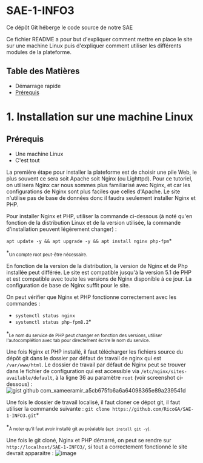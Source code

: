 # SAE-1-INFO3
Ce dépôt Git héberge le code source de notre SAE

Ce fichier README a pour but d'expliquer comment mettre en place le site sur une machine Linux puis d'expliquer comment utiliser les différents modules de la plateforme.

## Table des Matières
- Démarrage rapide
- [Prérequis](#Prérequis)

# 1. Installation sur une machine Linux
## Prérequis
- Une machine Linux
- C'est tout

La première étape pour installer la plateforme est de choisir une pile Web, le plus souvent ce sera soit Apache soit Nginx (ou Lighttpd).
Pour ce tutoriel, on utilisera Nginx car nous sommes plus familiarisé avec Nginx, et car les configurations de Nginx sont plus faciles que celles d'Apache.
Le site n'utilise pas de base de données donc il faudra seulement installer Nginx et PHP.

Pour installer Nginx et PHP, utiliser la commande ci-dessous (à noté qu'en fonction de la distribution Linux et de la version utilisée, la commande d'installation peuvent légèrement changer) :

`apt update -y && apt upgrade -y && apt install nginx php-fpm`*

*<sub>Un compte root peut-être nécessaire.</sub>

En fonction de la version de la distribution, la version de Nginx et de Php installée peut différée. Le site est compatible jusqu'à la version 5.1 de PHP et est compatible avec toute les versions de Nginx disponible à ce jour.
La configuration de base de Nginx suffit pour le site.

On peut vérifier que Nginx et PHP fonctionne correctement avec les commandes :
- `systemctl status nginx`
- `systemctl status php-fpm8.2`*

*<sub>Le nom du service de PHP peut changer en fonction des versions, utiliser l'autocomplétion avec tab pour directement écrire le nom du service.</sub>


Une fois Nginx et PHP installé, il faut télécharger les fichiers source du dépôt git dans le dossier par défaut de travail de nginx qui est `/var/www/html`. Le dossier de travail par défaut de Nginx peut se trouver dans le fichier de configuration qui est accessible via `/etc/nginx/sites-available/default`, à la ligne 36 au paramètre `root` (voir screenshot ci-dessous) :
![gist github com_xameeramir_a5cb675fb6a6a64098365e89a239541d](https://github.com/RicoGA/SAE-1-INFO3/assets/101187637/745a6dc7-5539-4068-8bdd-02533aca6067)

Une fois le dossier de travail localisé, il faut cloner ce dépot git, il faut utiliser la commande suivante :
`git clone https://github.com/RicoGA/SAE-1-INFO3.git`*

*<sub>À noter qu'il faut avoir installé git au préalable (`apt install git -y`).</sub>

Une fois le git cloné, Nginx et PHP démarré, on peut se rendre sur `http://localhost/SAE-1-INFO3/`, si tout a correctement fonctionné le site devrait apparaitre :
![image](https://github.com/RicoGA/SAE-1-INFO3/assets/101187637/c561c156-ea5d-415f-b63f-f4391cb70d03)
